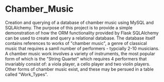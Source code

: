 # Chamber_Music
Creation and querying of a database of chamber music using MySQL and SQLAlchemy.
The purpose of this project is to provide a simple demonstration of how the ORM functionality provided by Flask SQLAlchemy can be used to create and query a relational database. The database itself contains references to works of "chamber music", a genre of classical music that requires a samll number of performers - typcially 2-10 musicians. A chamber music work involves a variety of instruments, the most popular form of which is the "String Quartet" which requires 4 performers that invariably consist of: a viola player, a cello player and two violin players. Other forms of chamber music exist, and these may be persued in a table called "Work_Types".

